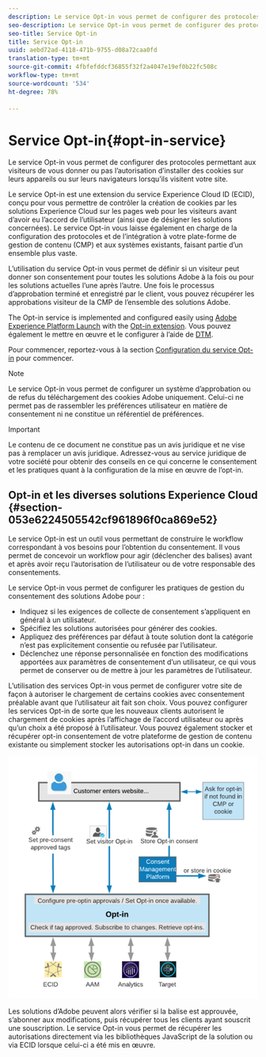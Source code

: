```yaml
---
description: Le service Opt-in vous permet de configurer des protocoles permettant aux visiteurs de vous donner ou pas l’autorisation d’installer des cookies sur leurs appareils ou sur leurs navigateurs lorsqu’ils visitent votre site.
seo-description: Le service Opt-in vous permet de configurer des protocoles permettant aux visiteurs de vous donner ou pas l’autorisation d’installer des cookies sur leurs appareils ou sur leurs navigateurs lorsqu’ils visitent votre site.
seo-title: Service Opt-in
title: Service Opt-in
uuid: aebd72ad-4118-471b-9755-d08a72caa0fd
translation-type: tm+mt
source-git-commit: 4fbfefddcf36855f32f2a4047e19ef0b22fc508c
workflow-type: tm+mt
source-wordcount: '534'
ht-degree: 78%

---
```



# Service Opt-in{#opt-in-service}

Le service Opt-in vous permet de configurer des protocoles permettant aux visiteurs de vous donner ou pas l’autorisation d’installer des cookies sur leurs appareils ou sur leurs navigateurs lorsqu’ils visitent votre site.

Le service Opt-in est une extension du service Experience Cloud ID (ECID), conçu pour vous permettre de contrôler la création de cookies par les solutions Experience Cloud sur les pages web pour les visiteurs avant d’avoir eu l’accord de l’utilisateur (ainsi que de désigner les solutions concernées). Le service Opt-in vous laisse également en charge de la configuration des protocoles et de l’intégration à votre plate-forme de gestion de contenu (CMP) et aux systèmes existants, faisant partie d’un ensemble plus vaste.

L’utilisation du service Opt-in vous permet de définir si un visiteur peut donner son consentement pour toutes les solutions Adobe à la fois ou pour les solutions actuelles l’une après l’autre. Une fois le processus d’approbation terminé et enregistré par le client, vous pouvez récupérer les approbations visiteur de la CMP de l’ensemble des solutions Adobe.

The Opt-in service is implemented and configured easily using [Adobe Experience Platform Launch](https://docs.adobe.com/content/help/fr-FR/launch/using/overview.html) with the [Opt-in extension](../../implementation-guides/opt-in-service/launch.md). Vous pouvez également le mettre en œuvre et le configurer à l’aide de [DTM](../../implementation-guides/opt-in-service/optin-dtm.md).

Pour commencer, reportez-vous à la section [Configuration du service Opt-in](../../implementation-guides/opt-in-service/getting-started.md) pour commencer.

>[!NOTE]
>
>Le service Opt-in vous permet de configurer un système d’approbation ou de refus du téléchargement des cookies Adobe uniquement. Celui-ci ne permet pas de rassembler les préférences utilisateur en matière de consentement ni ne constitue un référentiel de préférences.

>[!IMPORTANT]
>
>Le contenu de ce document ne constitue pas un avis juridique et ne vise pas à remplacer un avis juridique. Adressez-vous au service juridique de votre société pour obtenir des conseils en ce qui concerne le consentement et les pratiques quant à la configuration de la mise en œuvre de l’opt-in.

## Opt-in et les diverses solutions Experience Cloud {#section-053e6224505542cf961896f0ca869e52}

Le service Opt-in est un outil vous permettant de construire le workflow correspondant à vos besoins pour l’obtention du consentement. Il vous permet de concevoir un workflow pour agir (déclencher des balises) avant et après avoir reçu l’autorisation de l’utilisateur ou de votre responsable des consentements.

Le service Opt-in vous permet de configurer les pratiques de gestion du consentement des solutions Adobe pour :

* Indiquez si les exigences de collecte de consentement s’appliquent en général à un utilisateur.
* Spécifiez les solutions autorisées pour générer des cookies.
* Appliquez des préférences par défaut à toute solution dont la catégorie n’est pas explicitement consentie ou refusée par l’utilisateur.
* Déclenchez une réponse personnalisée en fonction des modifications apportées aux paramètres de consentement d’un utilisateur, ce qui vous permet de conserver ou de mettre à jour les paramètres de l’utilisateur.

L’utilisation des services Opt-in vous permet de configurer votre site de façon à autoriser le chargement de certains cookies avec consentement préalable avant que l’utilisateur ait fait son choix. Vous pouvez configurer les services Opt-in de sorte que les nouveaux clients autorisent le chargement de cookies après l’affichage de l’accord utilisateur ou après qu’un choix a été proposé à l’utilisateur. Vous pouvez également stocker et récupérer opt-in consentement de votre plateforme de gestion de contenu existante ou simplement stocker les autorisations opt-in dans un cookie.

![](assets/Opt-in-approval.png)

Les solutions d’Adobe peuvent alors vérifier si la balise est approuvée, s’abonner aux modifications, puis récupérer tous les clients ayant souscrit une souscription. Le service Opt-in vous permet de récupérer les autorisations directement via les bibliothèques JavaScript de la solution ou via ECID lorsque celui-ci a été mis en œuvre.
